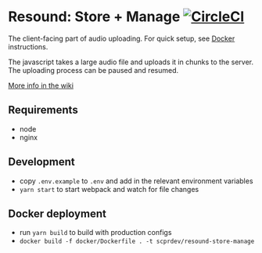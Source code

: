 # Resound: Store + Manage [![CircleCI](https://circleci.com/gh/ProjectResound/store-upload.svg?style=svg)](https://circleci.com/gh/ProjectResound/store-upload)

The client-facing part of audio uploading. For quick setup, see [Docker](https://github.com/ProjectResound/planning/wiki/store#docker-deployment) instructions.

The javascript takes a large audio file and uploads it in chunks to the server.  The uploading process can be paused
and resumed.

[More info in the wiki](https://github.com/ProjectResound/planning/wiki)


## Requirements
* node
* nginx

## Development
* copy `.env.example` to `.env` and add in the relevant environment variables
* `yarn start` to start webpack and watch for file changes

## Docker deployment
* run `yarn build` to build with production configs
* `docker build -f docker/Dockerfile . -t scprdev/resound-store-manage`
